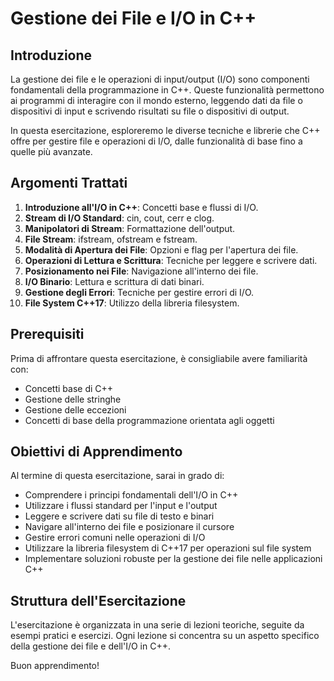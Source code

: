 # Gestione dei File e I/O in C++

## Introduzione

La gestione dei file e le operazioni di input/output (I/O) sono componenti fondamentali della programmazione in C++. Queste funzionalità permettono ai programmi di interagire con il mondo esterno, leggendo dati da file o dispositivi di input e scrivendo risultati su file o dispositivi di output.

In questa esercitazione, esploreremo le diverse tecniche e librerie che C++ offre per gestire file e operazioni di I/O, dalle funzionalità di base fino a quelle più avanzate.

## Argomenti Trattati

1. **Introduzione all'I/O in C++**: Concetti base e flussi di I/O.
2. **Stream di I/O Standard**: cin, cout, cerr e clog.
3. **Manipolatori di Stream**: Formattazione dell'output.
4. **File Stream**: ifstream, ofstream e fstream.
5. **Modalità di Apertura dei File**: Opzioni e flag per l'apertura dei file.
6. **Operazioni di Lettura e Scrittura**: Tecniche per leggere e scrivere dati.
7. **Posizionamento nei File**: Navigazione all'interno dei file.
8. **I/O Binario**: Lettura e scrittura di dati binari.
9. **Gestione degli Errori**: Tecniche per gestire errori di I/O.
10. **File System C++17**: Utilizzo della libreria filesystem.

## Prerequisiti

Prima di affrontare questa esercitazione, è consigliabile avere familiarità con:

- Concetti base di C++
- Gestione delle stringhe
- Gestione delle eccezioni
- Concetti di base della programmazione orientata agli oggetti

## Obiettivi di Apprendimento

Al termine di questa esercitazione, sarai in grado di:

- Comprendere i principi fondamentali dell'I/O in C++
- Utilizzare i flussi standard per l'input e l'output
- Leggere e scrivere dati su file di testo e binari
- Navigare all'interno dei file e posizionare il cursore
- Gestire errori comuni nelle operazioni di I/O
- Utilizzare la libreria filesystem di C++17 per operazioni sul file system
- Implementare soluzioni robuste per la gestione dei file nelle applicazioni C++

## Struttura dell'Esercitazione

L'esercitazione è organizzata in una serie di lezioni teoriche, seguite da esempi pratici e esercizi. Ogni lezione si concentra su un aspetto specifico della gestione dei file e dell'I/O in C++.

Buon apprendimento!
